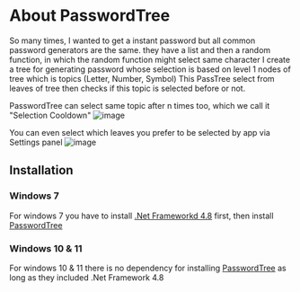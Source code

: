 # About PasswordTree

So many times, I wanted to get a instant password but all common password generators are the same. they have a list and then a random function, in which the random function might select same character
I create a tree for generating password whose selection is based on level 1 nodes of tree which is topics (Letter, Number, Symbol)
This PassTree select from leaves of tree then checks if this topic is selected before or not.

PasswordTree can select same topic after n times too, which we call it "Selection Cooldown"
![image](https://github.com/user-attachments/assets/45a78d72-2f0d-4146-be6b-ea7e81d8f135)

You can even select which leaves you prefer to be selected by app via Settings panel
![image](https://github.com/user-attachments/assets/272a7a6a-a1e8-4787-92f9-d674ae89df12)


## Installation

### Windows 7
For windows 7 you have to install [.Net Frameworkd 4.8](https://dotnet.microsoft.com/en-us/download/dotnet-framework/thank-you/net48-offline-installer) first, then install [PasswordTree](https://github.com/PasswordTree/PasswordTree/releases/tag/password)

### Windows 10 & 11
For windows 10 & 11 there is no dependency for installing [PasswordTree](https://github.com/PasswordTree/PasswordTree/releases/tag/password) as long as they included .Net Framework 4.8
